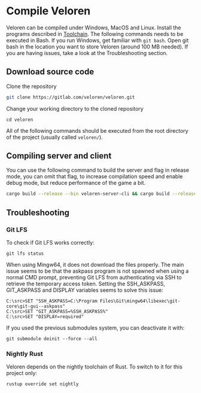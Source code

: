 # Compile Veloren

Veloren can be compiled under Windows, MacOS and Linux.
Install the programs described in [Toolchain](toolchain.md).
The following commands needs to be executed in Bash. If you run Windows, get familiar with `git bash`.
Open git bash in the location you want to store Veloren (around 100 MB needed).
If you are having issues, take a look at the Troubleshooting section.

## Download source code

Clone the repository
```bash
git clone https://gitlab.com/veloren/veloren.git
```

Change your working directory to the cloned repository
```
cd veloren
```

All of the following commands should be executed from the root directory of the project (usually called `veloren/`).

## Compiling server and client

You can use the following command to build the server and flag in release mode, you can omit that flag, to increase compilation speed and enable debug mode, but reduce performance of the game a bit.

```bash
cargo build --release --bin veloren-server-cli && cargo build --release --bin veloren-voxygen
```

## Troubleshooting

### Git LFS

To check if Git LFS works correctly:
```
git lfs status
```


When using Mingw64, it does not download the files properly. The main issue seems to be that the askpass program is not spawned when using a normal CMD prompt, preventing Git LFS from authenticating via SSH to retrieve the temporary access token. Setting the SSH_ASKPASS, GIT_ASKPASS and DISPLAY variables seems to solve this issue:

```
C:\src>SET "SSH_ASKPASS=C:\Program Files\Git\mingw64\libexec\git-core\git-gui--askpass"
C:\src>SET "GIT_ASKPASS=%SSH_ASKPASS%"
C:\src>SET "DISPLAY=required"
```

If you used the previous submodules system, you can deactivate it with:
```
git submodule deinit --force --all
```

### Nightly Rust

Veloren depends on the nightly toolchain of Rust. To switch to it for this project only:
```bash
rustup override set nightly
```
